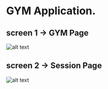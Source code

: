 # GYM Application.


## screen 1 -> GYM Page



![alt text](https://github.com/mohamedhelmi70/gym-app/blob/master/screen1.png?raw=true)

## screen 2 -> Session Page

![alt text](https://github.com/mohamedhelmi70/gym-app/blob/master/screen2.png?raw=true)